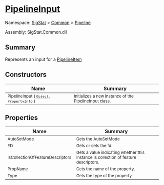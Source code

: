# [PipelineInput](./PipelineInput.md)

Namespace: [SigStat]() > [Common](./../README.md) > [Pipeline](./README.md)

Assembly: SigStat.Common.dll

## Summary
Represents an input for a [PipelineItem](https://github.com/hargitomi97/sigstat/blob/master/docs/md/.md)

## Constructors

| Name | Summary | 
| --- | --- | 
| <sub>PipelineInput ( [`Object`](https://docs.microsoft.com/en-us/dotnet/api/System.Object), [`PropertyInfo`](https://docs.microsoft.com/en-us/dotnet/api/System.Reflection.PropertyInfo) )</sub><div style="z-index: 1; position: absolute;"><img width=200/></div>| <sub>Initializes a new instance of the [PipelineInput](https://github.com/hargitomi97/sigstat/blob/master/docs/md/SigStat/Common/Pipeline/PipelineInput.md) class.</sub>| <br>


## Properties

| Name | Summary | 
| --- | --- | 
| <sub>AutoSetMode</sub><div style="z-index: 1; position: absolute;"><img width=200/></div>| <sub>Gets the AutoSetMode</sub>| <br>
| <sub>FD</sub><div style="z-index: 1; position: absolute;"><img width=200/></div>| <sub>Gets or sets the fd.</sub>| <br>
| <sub>IsCollectionOfFeatureDescriptors</sub><div style="z-index: 1; position: absolute;"><img width=200/></div>| <sub>Gets a value indicating whether this instance is collection of feature descriptors.</sub>| <br>
| <sub>PropName</sub><div style="z-index: 1; position: absolute;"><img width=200/></div>| <sub>Gets the name of the property.</sub>| <br>
| <sub>Type</sub><div style="z-index: 1; position: absolute;"><img width=200/></div>| <sub>Gets the type of the property</sub>| <br>


